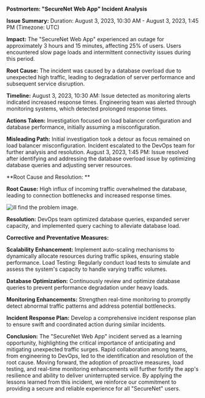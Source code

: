 **Postmortem: "SecureNet Web App" Incident Analysis**

**Issue Summary:** 
Duration: August 3, 2023, 10:30 AM - August 3, 2023, 1:45 PM (Timezone: UTC) 

**Impact:** 
The "SecureNet Web App" experienced an outage for approximately 3 hours and 15 minutes, affecting 25% of users. Users encountered slow page loads and intermittent connectivity issues during this period.

**Root Cause:** 
The incident was caused by a database overload due to unexpected high traffic, leading to degradation of server performance and subsequent service disruption.

**Timeline:**
August 3, 2023, 10:30 AM: Issue detected as monitoring alerts indicated increased response times.
Engineering team was alerted through monitoring systems, which detected prolonged response times.

**Actions Taken:** 
Investigation focused on load balancer configuration and database performance, initially assuming a misconfiguration.

**Misleading Path:** 
Initial investigation took a detour as focus remained on load balancer misconfiguration.
Incident escalated to the DevOps team for further analysis and resolution.
August 3, 2023, 1:45 PM: Issue resolved after identifying and addressing the database overload issue by optimizing database queries and adjusting server resources.

**Root Cause and Resolution: **

**Root Cause:** 
High influx of incoming traffic overwhelmed the database, leading to connection bottlenecks and increased response times. 

![ill find the problem image.](https://media.licdn.com/dms/image/D4D12AQHp8mK-ArNpmg/article-cover_image-shrink_600_2000/0/1684141461551?e=2147483647&v=beta&t=zXIeemlCWpTmEA05DLL-aHxiItaiKDumj1oeRoKb3Xo)

**Resolution:** 
DevOps team optimized database queries, expanded server capacity, and implemented query caching to alleviate database load.

**Corrective and Preventative Measures:**

**Scalability Enhancement:** 
Implement auto-scaling mechanisms to dynamically allocate resources during traffic spikes, ensuring stable performance.
Load Testing: Regularly conduct load tests to simulate and assess the system's capacity to handle varying traffic volumes.

**Database Optimization:** 
Continuously review and optimize database queries to prevent performance degradation under heavy loads.

**Monitoring Enhancements:** 
Strengthen real-time monitoring to promptly detect abnormal traffic patterns and address potential bottlenecks.

**Incident Response Plan:** Develop a comprehensive incident response plan to ensure swift and coordinated action during similar incidents.

**Conclusion:** 
The "SecureNet Web App" incident served as a learning opportunity, highlighting the critical importance of anticipating and mitigating unexpected traffic surges. Rapid collaboration among teams, from engineering to DevOps, led to the identification and resolution of the root cause. Moving forward, the adoption of proactive measures, load testing, and real-time monitoring enhancements will further fortify the app's resilience and ability to deliver uninterrupted service. By applying the lessons learned from this incident, we reinforce our commitment to providing a secure and reliable experience for all "SecureNet" users.

